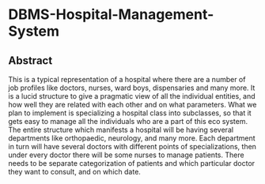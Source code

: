 # DBMS-Hospital-Management-System
## Abstract
This is a typical representation of a hospital where there are a number of job
profiles like doctors, nurses, ward boys, dispensaries and many more. It is a
lucid structure to give a pragmatic view of all the individual entities, and how
well they are related with each other and on what parameters. What we plan
to implement is specializing a hospital class into subclasses, so that it gets easy
to manage all the individuals who are a part of this eco system.
The entire structure which manifests a hospital will be having several
departments like orthopaedic, neurology, and many more. Each department in
turn will have several doctors with different points of specializations, then
under every doctor there will be some nurses to manage patients. There needs
to be separate categorization of patients and which particular doctor they
want to consult, and on which date.
